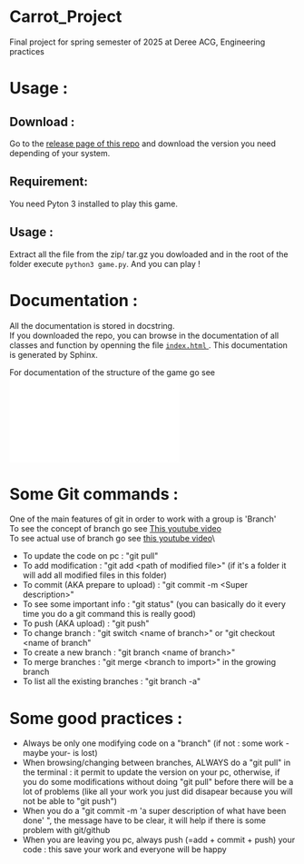 # Carrot_Project
Final project for spring semester of 2025 at Deree ACG, Engineering practices

# Usage :

## Download :

Go to the [release page of this repo](https://github.com/lezib/Carrot_Project/releases) and download the version you need depending of your system.

## Requirement:

You need Pyton 3 installed to play this game.

## Usage :

Extract all the file from the zip/ tar.gz you dowloaded and in the root of the folder execute `python3 game.py`. And you can play !

# Documentation :

All the documentation is stored in docstring.\
If you downloaded the repo, you can browse in the documentation of all classes and function by openning the file [ `index.html` ](/docs/build/html/index.html). This documentation is generated by Sphinx.

For documentation of the structure of the game go see ![this technical documentation](/Technical_doc.md)

# Some Git commands :

One of the main features of git in order to work with a group is 'Branch'\
To see the concept of branch go see [This youtube video](https://www.youtube.com/watch?v=hwP7WQkmECE)\
To see actual use of branch go see [this youtube video](https://www.youtube.com/watch?v=QV0kVNvkMxc)\

- To update the code on pc : "git pull"
- To add modification : "git add \<path of modified file\>" (if it's a folder it will add all modified files in this folder)
- To commit (AKA prepare to upload) : "git commit -m \<Super description\>"
- To see some important info : "git status" (you can basically do it every time you do a git command this is really good)
- To push (AKA upload) : "git push"
- To change branch : "git switch \<name of branch\>" or "git checkout <name of branch"
- To create a new branch : "git branch \<name of branch\>"
- To merge branches : "git merge \<branch to import\>" in the growing branch
- To list all the existing branches : "git branch -a"

# Some good practices :

- Always be only one modifying code on a "branch" (if not : some work -maybe your- is lost)
- When browsing/changing between branches, ALWAYS do a "git pull" in the terminal : it permit to update the version on your pc, otherwise, if you do some modifications without doing "git pull" before there will be a lot of problems (like all your work you just did disapear because you will not be able to "git push")
- When you do a "git commit -m 'a super description of what have been done' ", the message have to be clear, it will help if there is some problem with git/github
- When you are leaving you pc, always push (=add + commit + push) your code : this save your work and everyone will be happy

